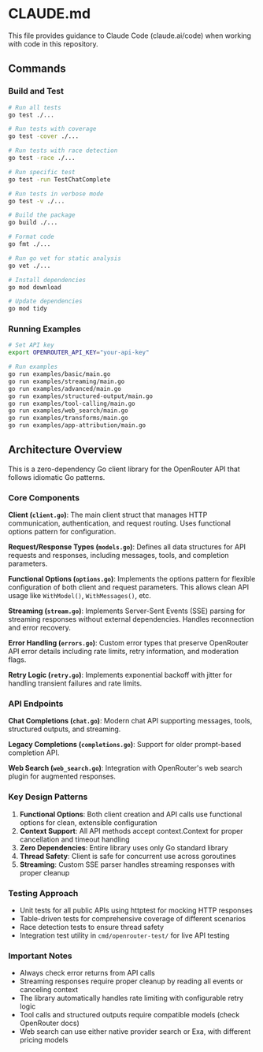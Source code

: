 # CLAUDE.md

This file provides guidance to Claude Code (claude.ai/code) when working with code in this repository.

## Commands

### Build and Test
```bash
# Run all tests
go test ./...

# Run tests with coverage
go test -cover ./...

# Run tests with race detection
go test -race ./...

# Run specific test
go test -run TestChatComplete

# Run tests in verbose mode
go test -v ./...

# Build the package
go build ./...

# Format code
go fmt ./...

# Run go vet for static analysis
go vet ./...

# Install dependencies
go mod download

# Update dependencies
go mod tidy
```

### Running Examples
```bash
# Set API key
export OPENROUTER_API_KEY="your-api-key"

# Run examples
go run examples/basic/main.go
go run examples/streaming/main.go
go run examples/advanced/main.go
go run examples/structured-output/main.go
go run examples/tool-calling/main.go
go run examples/web_search/main.go
go run examples/transforms/main.go
go run examples/app-attribution/main.go
```

## Architecture Overview

This is a zero-dependency Go client library for the OpenRouter API that follows idiomatic Go patterns.

### Core Components

**Client (`client.go`)**: The main client struct that manages HTTP communication, authentication, and request routing. Uses functional options pattern for configuration.

**Request/Response Types (`models.go`)**: Defines all data structures for API requests and responses, including messages, tools, and completion parameters.

**Functional Options (`options.go`)**: Implements the options pattern for flexible configuration of both client and request parameters. This allows clean API usage like `WithModel()`, `WithMessages()`, etc.

**Streaming (`stream.go`)**: Implements Server-Sent Events (SSE) parsing for streaming responses without external dependencies. Handles reconnection and error recovery.

**Error Handling (`errors.go`)**: Custom error types that preserve OpenRouter API error details including rate limits, retry information, and moderation flags.

**Retry Logic (`retry.go`)**: Implements exponential backoff with jitter for handling transient failures and rate limits.

### API Endpoints

**Chat Completions (`chat.go`)**: Modern chat API supporting messages, tools, structured outputs, and streaming.

**Legacy Completions (`completions.go`)**: Support for older prompt-based completion API.

**Web Search (`web_search.go`)**: Integration with OpenRouter's web search plugin for augmented responses.

### Key Design Patterns

1. **Functional Options**: Both client creation and API calls use functional options for clean, extensible configuration
2. **Context Support**: All API methods accept context.Context for proper cancellation and timeout handling
3. **Zero Dependencies**: Entire library uses only Go standard library
4. **Thread Safety**: Client is safe for concurrent use across goroutines
5. **Streaming**: Custom SSE parser handles streaming responses with proper cleanup

### Testing Approach

- Unit tests for all public APIs using httptest for mocking HTTP responses
- Table-driven tests for comprehensive coverage of different scenarios
- Race detection tests to ensure thread safety
- Integration test utility in `cmd/openrouter-test/` for live API testing

### Important Notes

- Always check error returns from API calls
- Streaming responses require proper cleanup by reading all events or canceling context
- The library automatically handles rate limiting with configurable retry logic
- Tool calls and structured outputs require compatible models (check OpenRouter docs)
- Web search can use either native provider search or Exa, with different pricing models